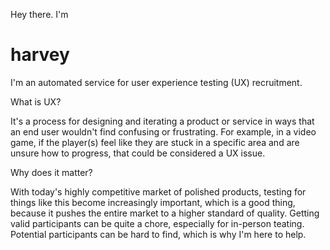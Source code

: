 Hey there. I'm 

# harvey

I'm an automated service for user experience testing (UX) recruitment.

What is UX?

It's a process for designing and iterating a product or service in ways that an end user wouldn't find confusing or frustrating.
For example, in a video game, if the player(s) feel like they are stuck in a specific area and are unsure how to progress, that could be considered a UX issue.

Why does it matter? 

With today's highly competitive market of polished products, testing for things like this become increasingly important, which is a good thing, because it pushes the entire market to a higher standard of quality. Getting valid participants can be quite a chore, especially for in-person teating. Potential participants can be hard to find, which is why I'm here to help.
